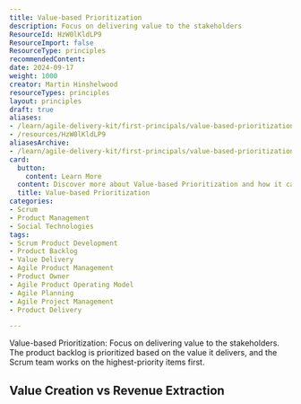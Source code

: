 ```yaml
---
title: Value-based Prioritization
description: Focus on delivering value to the stakeholders
ResourceId: HzW0lKldLP9
ResourceImport: false
ResourceType: principles
recommendedContent: 
date: 2024-09-17
weight: 1000
creator: Martin Hinshelwood
resourceTypes: principles
layout: principles
draft: true
aliases:
- /learn/agile-delivery-kit/first-principals/value-based-prioritization/
- /resources/HzW0lKldLP9
aliasesArchive:
- /learn/agile-delivery-kit/first-principals/value-based-prioritization/
card:
  button:
    content: Learn More
  content: Discover more about Value-based Prioritization and how it can help you in your Agile journey!
  title: Value-based Prioritization
categories:
- Scrum
- Product Management
- Social Technologies
tags:
- Scrum Product Development
- Product Backlog
- Value Delivery
- Agile Product Management
- Product Owner
- Agile Product Operating Model
- Agile Planning
- Agile Project Management
- Product Delivery

---
```

Value-based Prioritization: Focus on delivering value to the stakeholders. The product backlog is prioritized based on the value it delivers, and the Scrum team works on the highest-priority items first.

## Value Creation vs Revenue Extraction
